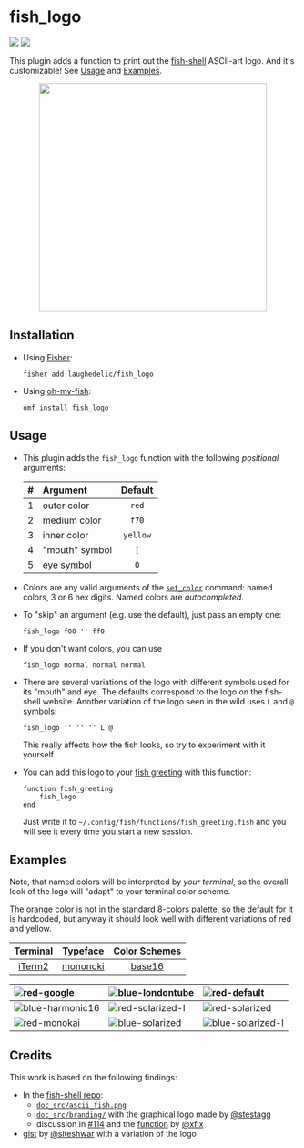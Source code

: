 # fish_logo

[![](https://img.shields.io/badge/license-MIT-blue.svg)](https://www.tldrlegal.com/l/mit)
[![](https://fisherman-wharf.herokuapp.com/badge.svg)](https://fisherman-wharf.herokuapp.com)

This plugin adds a function to print out the [fish-shell](http://fish.sh) ASCII-art logo. And it's customizable! See [Usage](#usage) and [Examples](#examples).

<div align="center">
  <img
    width="400"
    src="https://gist.githubusercontent.com/laughedelic/b7d5e572b0a35afd51fd40a2d9eef66b/raw/default-base16-colors.png"
  />
</div>


## Installation

* Using [Fisher](https://github.com/jorgebucaran/fisher):
  ```shell
  fisher add laughedelic/fish_logo
  ```

* Using [oh-my-fish](https://github.com/oh-my-fish/oh-my-fish):
  ```shell
  omf install fish_logo
  ```


## Usage

* This plugin adds the `fish_logo` function with the following _positional_ arguments:

  | # | Argument       | Default  |
  |--:|:---------------|:--------:|
  | 1 | outer color    |  `red`   |
  | 2 | medium color   |  `f70`   |
  | 3 | inner color    | `yellow` |
  | 4 | "mouth" symbol |   `[`    |
  | 5 | eye symbol     |   `O`    |

* Colors are any valid arguments of the [`set_color`](http://fish.sh/docs/current/commands.html#set_color) command: named colors, 3 or 6 hex digits. Named colors are _autocompleted_.

* To "skip" an argument (e.g. use the default), just pass an empty one:

  ```fish
  fish_logo f00 '' ff0
  ```

* If you don't want colors, you can use

  ```fish
  fish_logo normal normal normal
  ```

* There are several variations of the logo with different symbols used for its "mouth" and eye. The defaults correspond to the logo on the fish-shell website. Another variation of the logo seen in the wild uses `L` and `@` symbols:

  ```fish
  fish_logo '' '' '' L @
  ```

  This really affects how the fish looks, so try to experiment with it yourself.

* You can add this logo to your [fish greeting](http://fish.sh/docs/current/index.html#greeting) with this function:

  ```fish
  function fish_greeting
      fish_logo
  end
  ```

  Just write it to `~/.config/fish/functions/fish_greeting.fish` and you will see it every time you start a new session.


## Examples

Note, that named colors will be interpreted by _your terminal_, so the overall look of the logo will "adapt" to your terminal color scheme.  

The orange color is not in the standard 8-colors palette, so the default for it is hardcoded, but anyway it should look well with different variations of red and yellow.

| Terminal |  Typeface  | Color Schemes |
|:--------:|:----------:|:-------------:|
| [iTerm2] | [mononoki] |   [base16]    |

| ![red-google]      | ![blue-londontube] | ![red-default]      |
|:-------------------|:-------------------|:--------------------|
| ![blue-harmonic16] | ![red-solarized-l] | ![red-solarized]    |
| ![red-monokai]     | ![blue-solarized]  | ![blue-solarized-l] |


## Credits

This work is based on the following findings:

- In the [fish-shell repo](https://github.com/fish-shell/fish-shell):
  + [`doc_src/ascii_fish.png`](https://github.com/fish-shell/fish-shell/blob/master/doc_src/ascii_fish.png)
  + [`doc_src/branding/`](https://github.com/fish-shell/fish-shell/tree/master/doc_src/branding) with the graphical logo made by [@stestagg](https://github.com/stestagg)
  + discussion in [#114](https://github.com/fish-shell/fish-shell/issues/114) and the [function](https://github.com/fish-shell/fish-shell/issues/114#issuecomment-24101750) by [@xfix](https://github.com/xfix)
- [gist](https://gist.github.com/siteshwar/5472791) by [@siteshwar](https://github.com/siteshwar) with a variation of the logo


[iTerm2]: http://iterm2.com/
[mononoki]: http://madmalik.github.io/mononoki/
[base16]: https://github.com/chriskempson/base16/

[red-bright]:      https://gist.githubusercontent.com/laughedelic/b7d5e572b0a35afd51fd40a2d9eef66b/raw/red-base16-bright.dark.png
[red-colors]:      https://gist.githubusercontent.com/laughedelic/b7d5e572b0a35afd51fd40a2d9eef66b/raw/red-base16-colors.dark.png
[red-flat]:        https://gist.githubusercontent.com/laughedelic/b7d5e572b0a35afd51fd40a2d9eef66b/raw/red-base16-flat.dark.png
[red-default]:     https://gist.githubusercontent.com/laughedelic/b7d5e572b0a35afd51fd40a2d9eef66b/raw/red-base16-default.dark.png
[red-monokai]:     https://gist.githubusercontent.com/laughedelic/b7d5e572b0a35afd51fd40a2d9eef66b/raw/red-base16-monokai.dark.png
[red-solarized]:   https://gist.githubusercontent.com/laughedelic/b7d5e572b0a35afd51fd40a2d9eef66b/raw/red-base16-solarized.dark.png
[red-google]:      https://gist.githubusercontent.com/laughedelic/b7d5e572b0a35afd51fd40a2d9eef66b/raw/red-base16-google.dark.png
[red-tomorrow]:    https://gist.githubusercontent.com/laughedelic/b7d5e572b0a35afd51fd40a2d9eef66b/raw/red-base16-tomorrow.dark.png
[red-solarized-l]: https://gist.githubusercontent.com/laughedelic/b7d5e572b0a35afd51fd40a2d9eef66b/raw/red-base16-solarized.light.png

[blue-3024]:        https://gist.githubusercontent.com/laughedelic/b7d5e572b0a35afd51fd40a2d9eef66b/raw/blue-base16-3024.dark.png
[blue-eighties]:    https://gist.githubusercontent.com/laughedelic/b7d5e572b0a35afd51fd40a2d9eef66b/raw/blue-base16-eighties.dark.png
[blue-harmonic16]:  https://gist.githubusercontent.com/laughedelic/b7d5e572b0a35afd51fd40a2d9eef66b/raw/blue-base16-harmonic16.dark.png
[blue-londontube]:  https://gist.githubusercontent.com/laughedelic/b7d5e572b0a35afd51fd40a2d9eef66b/raw/blue-base16-londontube.dark.png
[blue-solarized]:   https://gist.githubusercontent.com/laughedelic/b7d5e572b0a35afd51fd40a2d9eef66b/raw/blue-base16-solarized.dark.png
[blue-solarized-l]: https://gist.githubusercontent.com/laughedelic/b7d5e572b0a35afd51fd40a2d9eef66b/raw/blue-base16-solarized.light.png
